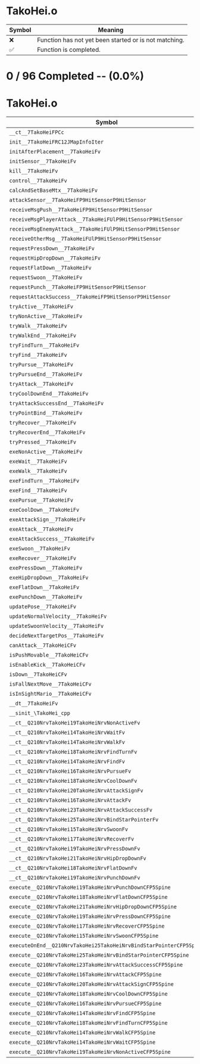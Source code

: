 # TakoHei.o
| Symbol | Meaning 
| ------------- | ------------- 
| :x: | Function has not yet been started or is not matching. 
| :white_check_mark: | Function is completed. 


# 0 / 96 Completed -- (0.0%)
# TakoHei.o
| Symbol | Decompiled? |
| ------------- | ------------- |
| `__ct__7TakoHeiFPCc` | :x: |
| `init__7TakoHeiFRC12JMapInfoIter` | :x: |
| `initAfterPlacement__7TakoHeiFv` | :x: |
| `initSensor__7TakoHeiFv` | :x: |
| `kill__7TakoHeiFv` | :x: |
| `control__7TakoHeiFv` | :x: |
| `calcAndSetBaseMtx__7TakoHeiFv` | :x: |
| `attackSensor__7TakoHeiFP9HitSensorP9HitSensor` | :x: |
| `receiveMsgPush__7TakoHeiFP9HitSensorP9HitSensor` | :x: |
| `receiveMsgPlayerAttack__7TakoHeiFUlP9HitSensorP9HitSensor` | :x: |
| `receiveMsgEnemyAttack__7TakoHeiFUlP9HitSensorP9HitSensor` | :x: |
| `receiveOtherMsg__7TakoHeiFUlP9HitSensorP9HitSensor` | :x: |
| `requestPressDown__7TakoHeiFv` | :x: |
| `requestHipDropDown__7TakoHeiFv` | :x: |
| `requestFlatDown__7TakoHeiFv` | :x: |
| `requestSwoon__7TakoHeiFv` | :x: |
| `requestPunch__7TakoHeiFP9HitSensorP9HitSensor` | :x: |
| `requestAttackSuccess__7TakoHeiFP9HitSensorP9HitSensor` | :x: |
| `tryActive__7TakoHeiFv` | :x: |
| `tryNonActive__7TakoHeiFv` | :x: |
| `tryWalk__7TakoHeiFv` | :x: |
| `tryWalkEnd__7TakoHeiFv` | :x: |
| `tryFindTurn__7TakoHeiFv` | :x: |
| `tryFind__7TakoHeiFv` | :x: |
| `tryPursue__7TakoHeiFv` | :x: |
| `tryPursueEnd__7TakoHeiFv` | :x: |
| `tryAttack__7TakoHeiFv` | :x: |
| `tryCoolDownEnd__7TakoHeiFv` | :x: |
| `tryAttackSuccessEnd__7TakoHeiFv` | :x: |
| `tryPointBind__7TakoHeiFv` | :x: |
| `tryRecover__7TakoHeiFv` | :x: |
| `tryRecoverEnd__7TakoHeiFv` | :x: |
| `tryPressed__7TakoHeiFv` | :x: |
| `exeNonActive__7TakoHeiFv` | :x: |
| `exeWait__7TakoHeiFv` | :x: |
| `exeWalk__7TakoHeiFv` | :x: |
| `exeFindTurn__7TakoHeiFv` | :x: |
| `exeFind__7TakoHeiFv` | :x: |
| `exePursue__7TakoHeiFv` | :x: |
| `exeCoolDown__7TakoHeiFv` | :x: |
| `exeAttackSign__7TakoHeiFv` | :x: |
| `exeAttack__7TakoHeiFv` | :x: |
| `exeAttackSuccess__7TakoHeiFv` | :x: |
| `exeSwoon__7TakoHeiFv` | :x: |
| `exeRecover__7TakoHeiFv` | :x: |
| `exePressDown__7TakoHeiFv` | :x: |
| `exeHipDropDown__7TakoHeiFv` | :x: |
| `exeFlatDown__7TakoHeiFv` | :x: |
| `exePunchDown__7TakoHeiFv` | :x: |
| `updatePose__7TakoHeiFv` | :x: |
| `updateNormalVelocity__7TakoHeiFv` | :x: |
| `updateSwoonVelocity__7TakoHeiFv` | :x: |
| `decideNextTargetPos__7TakoHeiFv` | :x: |
| `canAttack__7TakoHeiCFv` | :x: |
| `isPushMovable__7TakoHeiCFv` | :x: |
| `isEnableKick__7TakoHeiCFv` | :x: |
| `isDown__7TakoHeiCFv` | :x: |
| `isFallNextMove__7TakoHeiCFv` | :x: |
| `isInSightMario__7TakoHeiCFv` | :x: |
| `__dt__7TakoHeiFv` | :x: |
| `__sinit_\TakoHei_cpp` | :x: |
| `__ct__Q210NrvTakoHei19TakoHeiNrvNonActiveFv` | :x: |
| `__ct__Q210NrvTakoHei14TakoHeiNrvWaitFv` | :x: |
| `__ct__Q210NrvTakoHei14TakoHeiNrvWalkFv` | :x: |
| `__ct__Q210NrvTakoHei18TakoHeiNrvFindTurnFv` | :x: |
| `__ct__Q210NrvTakoHei14TakoHeiNrvFindFv` | :x: |
| `__ct__Q210NrvTakoHei16TakoHeiNrvPursueFv` | :x: |
| `__ct__Q210NrvTakoHei18TakoHeiNrvCoolDownFv` | :x: |
| `__ct__Q210NrvTakoHei20TakoHeiNrvAttackSignFv` | :x: |
| `__ct__Q210NrvTakoHei16TakoHeiNrvAttackFv` | :x: |
| `__ct__Q210NrvTakoHei23TakoHeiNrvAttackSuccessFv` | :x: |
| `__ct__Q210NrvTakoHei25TakoHeiNrvBindStarPointerFv` | :x: |
| `__ct__Q210NrvTakoHei15TakoHeiNrvSwoonFv` | :x: |
| `__ct__Q210NrvTakoHei17TakoHeiNrvRecoverFv` | :x: |
| `__ct__Q210NrvTakoHei19TakoHeiNrvPressDownFv` | :x: |
| `__ct__Q210NrvTakoHei21TakoHeiNrvHipDropDownFv` | :x: |
| `__ct__Q210NrvTakoHei18TakoHeiNrvFlatDownFv` | :x: |
| `__ct__Q210NrvTakoHei19TakoHeiNrvPunchDownFv` | :x: |
| `execute__Q210NrvTakoHei19TakoHeiNrvPunchDownCFP5Spine` | :x: |
| `execute__Q210NrvTakoHei18TakoHeiNrvFlatDownCFP5Spine` | :x: |
| `execute__Q210NrvTakoHei21TakoHeiNrvHipDropDownCFP5Spine` | :x: |
| `execute__Q210NrvTakoHei19TakoHeiNrvPressDownCFP5Spine` | :x: |
| `execute__Q210NrvTakoHei17TakoHeiNrvRecoverCFP5Spine` | :x: |
| `execute__Q210NrvTakoHei15TakoHeiNrvSwoonCFP5Spine` | :x: |
| `executeOnEnd__Q210NrvTakoHei25TakoHeiNrvBindStarPointerCFP5Spine` | :x: |
| `execute__Q210NrvTakoHei25TakoHeiNrvBindStarPointerCFP5Spine` | :x: |
| `execute__Q210NrvTakoHei23TakoHeiNrvAttackSuccessCFP5Spine` | :x: |
| `execute__Q210NrvTakoHei16TakoHeiNrvAttackCFP5Spine` | :x: |
| `execute__Q210NrvTakoHei20TakoHeiNrvAttackSignCFP5Spine` | :x: |
| `execute__Q210NrvTakoHei18TakoHeiNrvCoolDownCFP5Spine` | :x: |
| `execute__Q210NrvTakoHei16TakoHeiNrvPursueCFP5Spine` | :x: |
| `execute__Q210NrvTakoHei14TakoHeiNrvFindCFP5Spine` | :x: |
| `execute__Q210NrvTakoHei18TakoHeiNrvFindTurnCFP5Spine` | :x: |
| `execute__Q210NrvTakoHei14TakoHeiNrvWalkCFP5Spine` | :x: |
| `execute__Q210NrvTakoHei14TakoHeiNrvWaitCFP5Spine` | :x: |
| `execute__Q210NrvTakoHei19TakoHeiNrvNonActiveCFP5Spine` | :x: |
